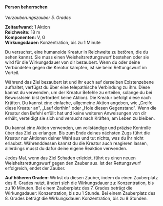 #### Person beherrschen
<!-- markdownlint-disable link-image-reference-definitions -->
<!-- spell-checker:words added amount avoids casting concentration damage different duration emphasis ends english false formula hour halves hours kommagetrennt mechanics minutes reaction ritual same saving school somatic special spell throw true wording wotc -->
[_metadata_:spell_name]:- "Person beherrschen"
[_metadata_:spell_name_english]:- "Dominate Person"
[_metadata_:spell_school]:- "Verzauberungszauber"
[_metadata_:spell_level]:- "5"
[_metadata_:casting_time_amount]:- "1"
<!-- "action", "bonus action", "reaction", "minute", "minutes", "hour", "hours" -->
[_metadata_:casting_time_unit]:- "Aktion"
<!-- "true" oder "false" -->
[_metadata_:ritual]:- "false"
[_metadata_:range]:- "18 m"
[_metadata_:target]:- "eine humanoide Kreatur"
<!-- "true" oder "false" -->
[_metadata_:components_verbal]:- "true"
<!-- "true" oder "false" -->
[_metadata_:components_somatic]:- "true"
<!-- "true" oder "false" -->
[_metadata_:components_material]:- "false"
<!-- "true" oder "false" -->
[_metadata_:concentration]:- "true"
[_metadata_:duration]:- "1 Minute"
[_metadata_:saving_throw]:- "Weisheit"
<!-- "halves_damage", "avoids_effect", "ends_effect", "special"; falls mehrere wahr sind, kommagetrennt einfügen -->
[_metadata_:saving_throw_success]:- "avoids_effect,ends_effect"
[_metadata_:compared_to_wotc_srd_5.1]:- "mechanics_same_wording_same"
<!-- "mechanics_same_wording_different", "mechanics_different_wording_different" oder "added" -->
[_metadata_:compared_to_a5e_srd]:- "???"
<!-- markdownlint-disable-next-line no-emphasis-as-heading -->
_Verzauberungszauber 5. Grades_

**Zeitaufwand:** 1 Aktion \
**Reichweite:** 18 m \
**Komponenten:** V, G \
**Wirkungsdauer:** Konzentration, bis zu 1 Minute

Du versuchst, eine humanoide Kreatur in Reichweite zu betören, die du sehen kannst.
Sie muss einen Weisheitsrettungswurf bestehen oder sie wird für die Wirkungsdauer von dir bezaubert.
Wenn du oder deine Verbündeten gegen die Kreatur kämpfen, ist sie beim Rettungswurf im Vorteil.

Während das Ziel bezaubert ist und ihr euch auf derselben Existenzebene aufhaltet, verfügst du über eine telepathische Verbindung zu ihm.
Diese kannst du verwenden, um der Kreatur Befehle zu erteilen, solange du bei Bewusstsein bist (erfordert keine Aktion).
Die Kreatur befolgt diese nach Kräften.
Du kannst eine einfache, allgemeine Aktion angeben, wie „Greife diese Kreatur an", „Lauf dorthin" oder „Hole diesen Gegenstand".
Wenn die Kreatur den Befehl erfüllt hat und keine weiteren Anweisungen von dir erhält, verteidigt sie sich und versucht nach Kräften, am Leben zu bleiben.

Du kannst eine Aktion verwenden, um vollständige und präzise Kontrolle über das Ziel zu erlangen.
Bis zum Ende deines nächsten Zugs führt die Kreatur nur Aktionen deiner Wahl aus und tut nichts, was du ihr nicht erlaubst.
Währenddessen kannst du die Kreatur auch reagieren lassen, allerdings musst du dafür deine eigene Reaktion verwenden.

Jedes Mal, wenn das Ziel Schaden erleidet, führt es einen neuen Weisheitsrettungswurf gegen den Zauber aus.
Ist der Rettungswurf erfolgreich, endet der Zauber.

**Auf höheren Graden:** Wirkst du diesen Zauber, indem du einen Zauberplatz des 6. Grades nutzt, ändert sich die Wirkungsdauer zu: Konzentration, bis zu 10 Minuten.
Bei einem Zauberplatz des 7. Grades beträgt die Wirkungsdauer: Konzentration, bis zu 1 Stunde.
Bei einem Zauberplatz des 8. Grades beträgt die Wirkungsdauer: Konzentration, bis zu 8 Stunden.
